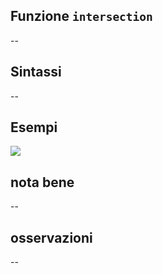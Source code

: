 ## Funzione `intersection`

--

## Sintassi

--

## Esempi

<img src="/img/geometria/xxx/intersection1.png">

## nota bene

--

## osservazioni

--